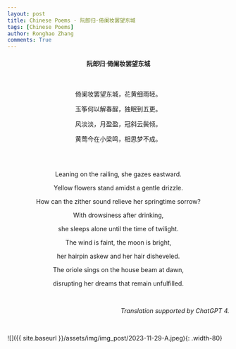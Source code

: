 ```yaml
---
layout: post
title: Chinese Poems - 阮郎归·倚阑妆罢望东城
tags: [Chinese Poems]
author: Ronghao Zhang
comments: True 
---
```


<div align = "center">
    
</div>

<div align = "center">
    <h4>阮郎归·倚阑妆罢望东城</h4>
    <br>
    <p>倚阑妆罢望东城，花黄细雨轻。</p>
    <p>玉筝何以解春酲，独眠到五更。</p>
    <p>风淡淡，月盈盈，冠斜云鬓倾。</p>
    <p>黄莺今在小梁鸣，相思梦不成。</p>
</div>
<br>
<br>
<div align = "center">
<p>Leaning on the railing, she gazes eastward.</p>
<p>Yellow flowers stand amidst a gentle drizzle.</p>
<p>How can the zither sound relieve her springtime sorrow?</p>
<p>With drowsiness after drinking,</p>
<p>she sleeps alone until the time of twilight.</p>

<p>The wind is faint, the moon is bright,</p>
<p>her hairpin askew and her hair disheveled.</p>
<p>The oriole sings on the house beam at dawn,</p>
<p>disrupting her dreams that remain unfulfilled.</p>
</div>
<br>
<div align = "right">
<p><i>Translation supported by ChatGPT 4.</i></p>
</div>
<br>

![]({{ site.baseurl }}/assets/img/img_post/2023-11-29-A.jpeg){: .width-80}
